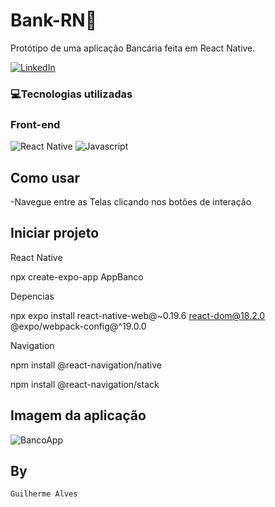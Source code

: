 # Bank-RN🏦

Protótipo de uma aplicação Bancária feita em React Native.

[![LinkedIn](https://img.shields.io/badge/LinkedIn-0077B5?style=for-the-badge&logo=linkedin&logoColor=whiteue)](https://www.linkedin.com/in/guilherme-alves-1402i/)

### 💻Tecnologias utilizadas
### Front-end
![React Native](https://img.shields.io/badge/react_native-%2320232a.svg?style=for-the-badge&logo=react&logoColor=%2361DAFB)
![Javascript](https://camo.githubusercontent.com/93c855ae825c1757f3426f05a05f4949d3b786c5b22d0edb53143a9e8f8499f6/68747470733a2f2f696d672e736869656c64732e696f2f62616467652f4a6176615363726970742d3332333333303f7374796c653d666f722d7468652d6261646765266c6f676f3d6a617661736372697074266c6f676f436f6c6f723d463744463145)

## Como usar

-Navegue entre as Telas clicando nos botões de interação

## Iniciar projeto
React Native

npx create-expo-app AppBanco

Depencias

npx expo install react-native-web@~0.19.6 react-dom@18.2.0 @expo/webpack-config@^19.0.0

Navigation

npm install @react-navigation/native

npm install @react-navigation/stack


## Imagem da aplicação

![BancoApp](https://github.com/Guilherme3712/Bank-RN/assets/128616640/8d2d12a8-26ae-41b6-b9db-af19d8af9aad)

## By
`Guilherme Alves`

